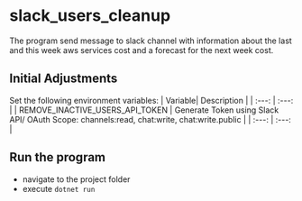 # slack_users_cleanup
 The program send message to slack channel with information about the last and this week aws services cost and a forecast for the next week cost.
## Initial Adjustments 
Set the following environment variables: 
| Variable| Description |
| :---: | :---: |
| REMOVE_INACTIVE_USERS_API_TOKEN | Generate Token using Slack API/ OAuth Scope: channels:read, chat:write, chat:write.public |
| :---: | :---: |


## Run the program 
  - navigate to the project folder
  - execute `dotnet run`
  
